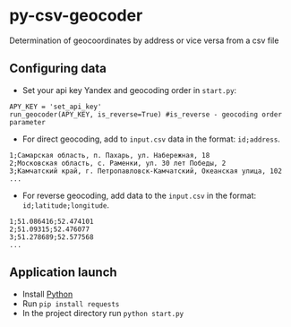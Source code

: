 # py-csv-geocoder
Determination of geocoordinates by address or vice versa from a csv file

## Configuring data

* Set your api key Yandex and geocoding order in `start.py`:

```
APY_KEY = 'set_api_key'
run_geocoder(APY_KEY, is_reverse=True) #is_reverse - geocoding order parameter
```

* For direct geocoding, add to `input.csv` data in the format: `id;address`.

```
1;Самарская область, п. Пахарь, ул. Набережная, 18
2;Московская область, с. Раменки, ул. 30 лет Победы, 2
3;Камчатский край, г. Петропавловск-Камчатский, Океанская улица, 102
...
```

* For reverse geocoding, add data to the `input.csv` in the format: `id;latitude;longitude`.

```
1;51.086416;52.474101
2;51.09315;52.476077
3;51.278689;52.577568
...
```

## Application launch

* Install [Python](https://www.python.org/)
* Run `pip install requests`
* In the project directory run `python start.py`
